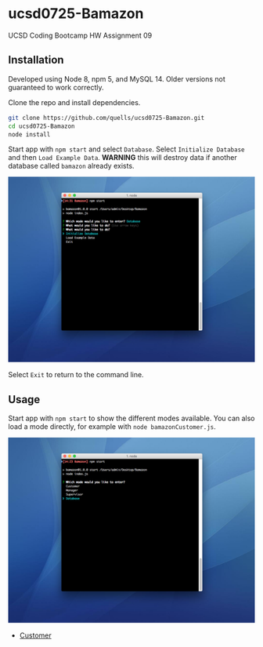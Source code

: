 # ucsd0725-Bamazon

UCSD Coding Bootcamp HW Assignment 09

## Installation

Developed using Node 8, npm 5, and MySQL 14. Older versions not guaranteed to work correctly.

Clone the repo and install dependencies.

```bash
git clone https://github.com/quells/ucsd0725-Bamazon.git
cd ucsd0725-Bamazon
node install
```

Start app with `npm start` and select `Database`. Select `Initialize Database` and then `Load Example Data`. **WARNING** this will destroy data if another database called `bamazon` already exists.

![Initialize Database and Load Example Data](screenshots/02%20Initialize.png)

Select `Exit` to return to the command line.

## Usage

Start app with `npm start` to show the different modes available. You can also load a mode directly, for example with `node bamazonCustomer.js`.

![Mode Menu](screenshots/01%20Database.png)

- [Customer](readme/customer.md)
